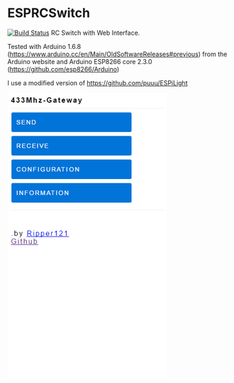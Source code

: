 # ESPRCSwitch
[![Build Status](https://github.com/ripper121/ESPRCSwitchbranch=master)](https://github.com/ripper121/ESPRCSwitch)
RC Switch with Web Interface.

Tested with Arduino 1.6.8 (https://www.arduino.cc/en/Main/OldSoftwareReleases#previous) from the Arduino website and Arduino ESP8266 core 2.3.0 (https://github.com/esp8266/Arduino)

I use a modified version of https://github.com/puuu/ESPiLight


![Alt text](/screenshots/index.png?raw=true "Index Page")
